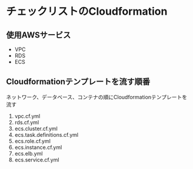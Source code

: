 # チェックリストのCloudformation

## 使用AWSサービス
* VPC
* RDS
* ECS

## Cloudformationテンプレートを流す順番
ネットワーク、データベース、コンテナの順にCloudformationテンプレートを流す

1. vpc.cf.yml
2. rds.cf.yml
3. ecs.cluster.cf.yml
4. ecs.task.definitions.cf.yml
5. ecs.role.cf.yml
6. ecs.instance.cf.yml
7. ecs.elb.yml
7. ecs.service.cf.yml